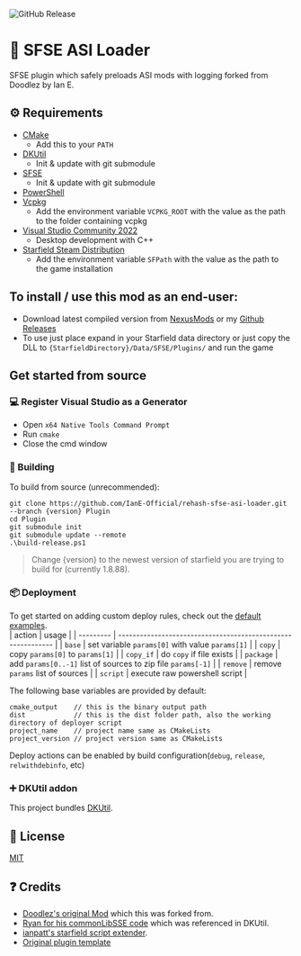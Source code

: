 ![GitHub Release](https://img.shields.io/github/v/release/IanE-Official/rehash-sfse-asi-loader)

# 📑 SFSE ASI Loader

SFSE plugin which safely preloads ASI mods with logging forked from Doodlez by Ian E.

## ⚙ Requirements

- [CMake](https://cmake.org/)
  - Add this to your `PATH`
- [DKUtil](https://github.com/gottyduke/DKUtil)
  - Init & update with git submodule
- [SFSE](https://github.com/ianpatt/sfse)
  - Init & update with git submodule
- [PowerShell](https://github.com/PowerShell/PowerShell/releases/latest)
- [Vcpkg](https://github.com/microsoft/vcpkg)
  - Add the environment variable `VCPKG_ROOT` with the value as the path to the folder containing vcpkg
- [Visual Studio Community 2022](https://visualstudio.microsoft.com/)
  - Desktop development with C++
- [Starfield Steam Distribution](#-deployment)
  - Add the environment variable `SFPath` with the value as the path to the game installation

## To install / use this mod as an end-user:

- Download latest compiled version from [NexusMods](https://www.nexusmods.com/starfield/mods/8055?tab=files) or my [Github Releases](https://github.com/IanE-Official/rehash-sfse-asi-loader/releases)
- To use just place expand in your Starfield data directory or just copy the DLL to `{StarfieldDirectory}/Data/SFSE/Plugins/` and run the game

## Get started from source

### 💻 Register Visual Studio as a Generator

- Open `x64 Native Tools Command Prompt`
- Run `cmake`
- Close the cmd window

### 🔨 Building

To build from source (unrecommended):

```
git clone https://github.com/IanE-Official/rehash-sfse-asi-loader.git --branch {version} Plugin
cd Plugin
git submodule init
git submodule update --remote
.\build-release.ps1
```

> Change {version} to the newest version of starfield you are trying to build for (currently 1.8.88).

### 📦 Deployment

To get started on adding custom deploy rules, check out the [default examples](Plugin/dist/rules).  
| action | usage |
| --------- | ------------------------------------------------------------ |
| `base` | set variable `params[0]` with value `params[1]` |
| `copy` | copy `params[0]` to `params[1]` |
| `copy_if` | do `copy` if file exists |
| `package` | add `params[0..-1]` list of sources to zip file `params[-1]` |
| `remove` | remove `params` list of sources |
| `script` | execute raw powershell script |

The following base variables are provided by default:

```
cmake_output    // this is the binary output path
dist            // this is the dist folder path, also the working directory of deployer script
project_name    // project name same as CMakeLists
project_version // project version same as CMakeLists
```

Deploy actions can be enabled by build configuration(`debug`, `release`, `relwithdebinfo`, etc)

### ➕ DKUtil addon

This project bundles [DKUtil](https://github.com/gottyduke/DKUtil).

## 📖 License

[MIT](LICENSE)

## ❓ Credits

- [Doodlez's original Mod](https://www.nexusmods.com/starfield/mods/857) which this was forked from.
- [Ryan for his commonLibSSE code](https://github.com/Ryan-rsm-McKenzie/CommonLibSSE) which was referenced in DKUtil.
- [ianpatt's starfield script extender](https://github.com/ianpatt/sfse).
- [Original plugin template](https://github.com/gottyduke/PluginTemplate)
